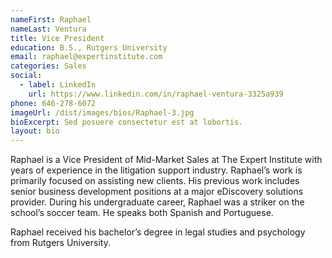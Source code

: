 ```yaml
---
nameFirst: Raphael
nameLast: Ventura
title: Vice President
education: B.S., Rutgers University
email: raphael@expertinstitute.com
categories: Sales
social:
  - label: LinkedIn
    url: https://www.linkedin.com/in/raphael-ventura-3325a939
phone: 646-278-6072
imageUrl: /dist/images/bios/Raphael-3.jpg
bioExcerpt: Sed posuere consectetur est at lobortis.
layout: bio
---
```


<p>Raphael is a Vice President of Mid-Market Sales at The Expert Institute with years of experience in the litigation support industry. Raphael’s work is primarily focused on assisting new clients. His previous work includes senior business development positions at a major eDiscovery solutions provider. During his undergraduate career, Raphael was a striker on the school’s soccer team. He speaks both Spanish and Portuguese.</p>

<p>Raphael received his bachelor’s degree in legal studies and psychology from Rutgers University.</p>
